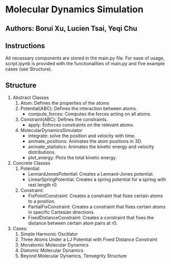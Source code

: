 # Molecular Dynamics Simulation
## Authors: Borui Xu, Lucien Tsai, Yeqi Chu

## Instructions

All necessary components are stored in the main.py file.
For ease of usage, script.ipynb is provided with the functionalities of main.py and five example cases (see Structure).

## Structure
1. Abstract Classes
    1. Atom: Defines the properties of the atoms
    3. Potential(ABC): Defines the interaction between atoms.
        - compute_forces: Computes the forces acting on all atoms.
    4. Constraint(ABC): Defines the constraints.
        - apply: Enforces constraints on the relevant atoms.
    5. MolecularDynamicsSimulator
        - integrate: solve the position and velocity with time.
        - animate_positions: Animates the atom positions in 3D.
        - animate_statistics: Animates the kinetic energy and velocity distributions.
        - plot_energy: Plots the total kinetic energy.
3. Concrete Classes
    1. Potential:
        - LennardJonesPotential: Creates a Lennard-Jones potential.
        - LinearSpringPotential: Creates a spring potential for a spring with rest length r0.
    2. Constraint:
        - FixPointConstraint: Creates a constraint that fixes certain atoms to a position.
        - PartialFixConstraint: Creates a constraint that fixes certain atoms in specific Cartesian directions.
        - FixedDistanceConstraint: Creates a constraint that fixes the distance between certain atom pairs at r0.
4. Cases:
    1. Simple Harmonic Oscillator
    2. Three Atoms Under a LJ Potential with Fixed Distance Constraint
    3. Monatomic Molecular Dynamics
    4. Diatomic Molecular Dynamics
    5. Beyond Molecular Dynamics, Tensegrity Structure
